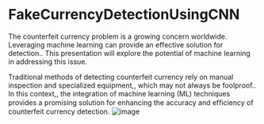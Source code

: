 # FakeCurrencyDetectionUsingCNN

The counterfeit currency problem is a growing concern  worldwide. Leveraging machine learning can provide an  effective solution for detection.. This presentation will explore  the potential of machine learning in addressing this issue.

Traditional methods of detecting counterfeit currency rely  on manual inspection and specialized equipment,, which may not  always be foolproof.. In this context,, the integration of machine learning (ML) techniques provides a promising solution for  enhancing the accuracy and efﬁciency of counterfeit currency  detection.
![image](https://github.com/Pavan19kumar19/FakeCurrencyDetectionUsingCNN/assets/64640403/e72d8a26-1625-43cd-a42b-cf448b9f1284)
